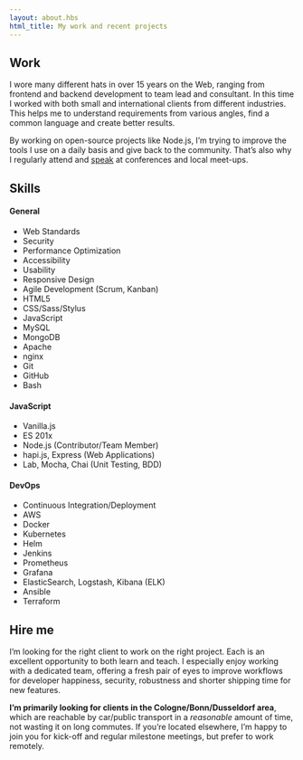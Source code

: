 ```yaml
---
layout: about.hbs
html_title: My work and recent projects
---
```


## Work

I wore many different hats in over 15 years on the Web, ranging from frontend and backend development to team lead and consultant. In this time I worked with both small and international clients from  different industries. This helps me to understand requirements from various angles, find a common language and create better results.

By working on open-source projects like Node.js, I’m trying to improve the tools I use on a daily basis and give back to the community. That’s also why I regularly attend and [speak](/talks/) at conferences and local meet-ups.


## Skills

#### General
<ul class="project-techstack">
    <li>Web Standards</li>
    <li>Security</li>
    <li>Performance Optimization</li>
    <li>Accessibility</li>
    <li>Usability</li>
    <li>Responsive Design</li>
    <li>Agile Development (Scrum, Kanban)</li>
    <li>HTML5</li>
    <li>CSS/Sass/Stylus</li>
    <li>JavaScript</li>
    <li>MySQL</li>
    <li>MongoDB</li>
    <li>Apache</li>
    <li>nginx</li>
    <li>Git</li>
    <li>GitHub</li>
    <li>Bash</li>
</ul>

#### JavaScript
<ul class="project-techstack">
    <li>Vanilla.js</li>
    <li>ES 201x</li>
    <li>Node.js (Contributor/Team Member)</li>
    <li>hapi.js, Express (Web Applications)</li>
    <li>Lab, Mocha, Chai (Unit Testing, BDD)</li>
</ul>

#### DevOps
<ul class="project-techstack">
    <li>Continuous Integration/Deployment</li>
    <li title="Amazon Web Services">AWS</li>
    <li>Docker</li>
    <li>Kubernetes</li>
    <li>Helm</li>
    <li>Jenkins</li>
    <li>Prometheus</li>
    <li>Grafana</li>
    <li>ElasticSearch, Logstash, Kibana (ELK)</li>
    <li>Ansible</li>
    <li>Terraform</li>
</ul>


## Hire me

I’m looking for the right client to work on the right project. Each is an excellent opportunity to both learn and teach. I especially enjoy working with a dedicated team, offering a fresh pair of eyes to improve workflows for developer happiness, security, robustness and shorter shipping time for new features.

**I’m primarily looking for clients in the Cologne/Bonn/Dusseldorf area**, which are reachable by car/public transport in a _reasonable_ amount of time, not wasting it on long commutes. If you’re located elsewhere, I’m happy to join you for kick-off and regular milestone meetings, but prefer to work remotely.
